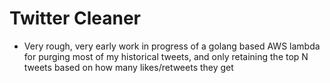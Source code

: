 # Twitter Cleaner

- Very rough, very early work in progress of a golang based AWS lambda for purging most of my historical tweets, and only retaining the top N tweets based on how many likes/retweets they get
